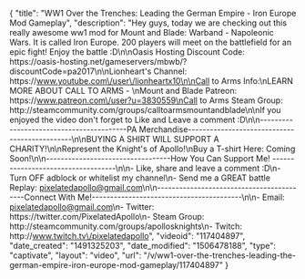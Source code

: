 {
    "title": "WW1 Over the Trenches: Leading the German Empire - Iron Europe Mod Gameplay",
    "description": "Hey guys, today we are checking out this really awesome ww1 mod for Mount and Blade: Warband - Napoleonic Wars.  It is called Iron Europe.  200 players will meet on the battlefield for an epic fight!  Enjoy the battle :D\n\nOasis Hosting Discount Code: https:\/\/oasis-hosting.net\/gameservers\/mbwb\/?discountCode=pa2017\n\nLionheart's Channel: https:\/\/www.youtube.com\/user\/lionheartx10\n\nCall to Arms Info:\nLEARN MORE ABOUT CALL TO ARMS - \nMount and Blade Patreon: https:\/\/www.patreon.com\/user?u=3830559\nCall to Arms Steam Group: http:\/\/steamcommunity.com\/groups\/calltoarmsmountandblade\n\nIf you enjoyed the video don't forget to Like and Leave a comment :D\n\n-----------------------------------------PA Merchandise----------------------------------------------\n\nBUYING A SHIRT WILL SUPPORT A CHARITY!\n\nRepresent the Knight's of Apollo!\nBuy a T-shirt Here: Coming Soon!\n\n----------------------------------How You Can Support Me! -----------------------------------\n\n- Like, share and leave a comment :D\n- Turn OFF adblock or whitelist my channel\n- Send me a GREAT battle Replay: pixelatedapollo@gmail.com\n\n------------------------------------------Connect With Me!-----------------------------------------\n\n- Email: pixelatedapollo@gmail.com\n- Twitter: https:\/\/twitter.com\/PixelatedApollo\n- Steam Group:  http:\/\/steamcommunity.com\/groups\/apollosknights\n- Twitch: http:\/\/www.twitch.tv\/pixelatedapollo",
    "videoid": "117404897",
    "date_created": "1491325203",
    "date_modified": "1506478188",
    "type": "captivate",
    "layout": "video",
    "url": "\/v\/ww1-over-the-trenches-leading-the-german-empire-iron-europe-mod-gameplay\/117404897"
}